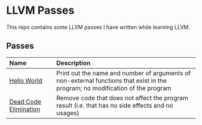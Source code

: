 # LLVM Passes

This repo contains some LLVM passes I have written while learning LLVM.

## Passes

Name | Description
:-- | :--
[Hello World](hello-world) | Print out the name and number of arguments of non-external functions that exist in the program; no modification of the program
[Dead Code Elimination](dead-code-elimination) | Remove code that does not affect the program result (i.e. that has no side effects and no usages)
